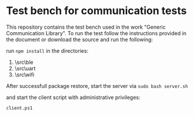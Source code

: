 # Test bench for communication tests

This repository contains the test bench used in the work "Generic Communication Library". To run the test follow the instructions provided in the document or download the source and run the following:

run `npm install` in the directories:
1. \src\ble
2. \src\uart
3. \src\wifi

After successfull package restore, start the server via 
`sudo bash server.sh` 

and start the client script with administrative privileges: 

`client.ps1`
